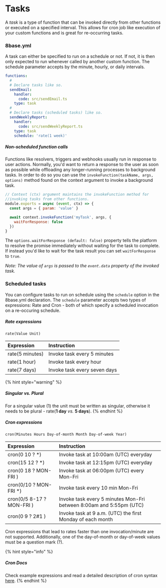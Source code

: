 # Tasks

A *task* is a type of function that can be invoked directly from other functions or executed on a specified interval. This allows for cron job like execution of your custom functions and is great for re-occurring tasks.


### 8base.yml
A task can either be specified to run on a schedule or not. If not, it is then only expected to run whenever called by another custom function. The schedule parameter accepts by the minute, hourly, or daily intervals.

```yaml
functions:
  #
  # Declare tasks like so.
  sendEmail:
    handler:
      code: src/sendEmail.ts
    type: task
  #
  # Declare tasks (scheduled tasks) like so.
  sendWeeklyReport:
    handler:
      code: src/sendWeeklyReport.ts
    type: task
    schedule: 'rate(1 week)'
```

##### Non-scheduled function calls
Functions like resolvers, triggers and webhooks usually run in response to user actions. Normally, you'd want to return a response to the user as soon as possible while offloading any longer-running processes to background tasks. In order to do so you can use the `invokeFunction(taskName, args, options)` method found on the context argument to invoke a background task.

```javascript
// Context (ctx) argument maintains the invokeFunction method for
//invoking tasks from other functions.
module.exports = async (event, ctx) => {
  const args = { param: 'value' }

  await context.invokeFunction('myTask', args, {
    waitForResponse: false
  })
}
```

The `options.waitForResponse (default: false)` property tells the platform to resolve the promise immediately without waiting for the task to complete. If instead you'd like to wait for the task result you can set `waitForResponse` to `true`.

*Note: The value of `args` is passed to the `event.data` property of the invoked task.*

### Scheduled tasks
You can configure tasks to run on schedule using the `schedule` option in the 8base.yml declaration. The `schedule` parameter accepts two types of expressions: Rate and Cron - both of which specify a scheduled invocation on a re-occuring schedule.

##### Rate expressions
`rate(Value Unit)`

| Expression | Instruction |
| :--- | :--- |
| rate(5 minutes) | Invoke task every 5 minutes |
| rate(1 hour) | Invoke task every hour |
| rate(7 days) | Invoke task every seven days |

{% hint style="warning" %}
##### Singular vs. Plural

For a singular value (1) the unit must be written as singular, otherwise it needs to be plural - rate(**1 day** *vs.* **5 days**).
{% endhint %}

##### Cron expressions
`cron(Minutes Hours Day-of-month Month Day-of-week Year)`

| Expression | Instruction |
| :--- | :--- |
| cron(0 10 ? *) | Invoke task at 10:00am (UTC) everyday |
| cron(15 12 ? *) | Invoke task at 12:15pm (UTC) everyday |
| cron(0 18 ? MON-FRI ) | Invoke task at 06:00pm (UTC) every Mon-Fri |
| cron(0/10 ? MON-FRI *) | Invoke task every 10 min Mon-Fri |
| cron(0/5 8-17 ? MON-FRI ) | Invoke task every 5 minutes Mon-Fri between 8:00am and 5:55pm (UTC) |
| cron(0 9 ? 2#1 ) | Invoke task at 9 a.m. (UTC) the first Monday of each month |

Cron expressions that lead to rates faster than one invocation/minute are not supported. Additionally, one of the day-of-month or day-of-week values must be a question mark (?).

{% hint style="info" %}
##### Cron Docs

Check example expressions and read a detailed description of cron syntax [here](https://docs.aws.amazon.com/lambda/latest/dg/tutorial-scheduled-events-schedule-expressions.html?shortFooter=true).
{% endhint %}
